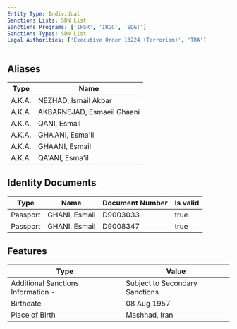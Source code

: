 ```yaml
---
Entity Type: Individual
Sanctions Lists: SDN List
Sanctions Programs: ['IFSR', 'IRGC', 'SDGT']
Sanctions Types: SDN List
Legal Authorities: ['Executive Order 13224 (Terrorism)', 'TRA']
---
```


## Aliases
| Type  | Name      | 
|-------|-----------|
| A.K.A. | NEZHAD, Ismail Akbar |
| A.K.A. | AKBARNEJAD, Esmaeil Ghaani |
| A.K.A. | QANI, Esmail |
| A.K.A. | GHA'ANI, Esma'il |
| A.K.A. | GHAANI, Esmail |
| A.K.A. | QA'ANI, Esma'il |

## Identity Documents
| Type  | Name      | Document Number | Is valid |
|-------|-----------|-----------------|----------|
| Passport | GHANI, Esmail | D9003033 | true |
| Passport | GHANI, Esmail | D9008347 | true |

## Features
| Type  | Value      |
|-------|------------|
| Additional Sanctions Information - | Subject to Secondary Sanctions |
| Birthdate | 08 Aug 1957 |
| Place of Birth | Mashhad, Iran |
